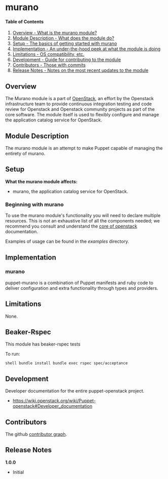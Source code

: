 murano
======

#### Table of Contents

1. [Overview - What is the murano module?](#overview)
2. [Module Description - What does the module do?](#module-description)
3. [Setup - The basics of getting started with murano](#setup)
4. [Implementation - An under-the-hood peek at what the module is doing](#implementation)
5. [Limitations - OS compatibility, etc.](#limitations)
6. [Development - Guide for contributing to the module](#development)
7. [Contributors - Those with commits](#contributors)
8. [Release Notes - Notes on the most recent updates to the module](#release-notes)

Overview
--------

The Murano module is a part of [OpenStack](https://github.com/openstack), an effort by the Openstack infrastructure team to provide continuous integration testing and code review for Openstack and Openstack community projects as part of the core software. The module itself is used to flexibly configure and manage the application catalog service for OpenStack.

Module Description
------------------

The murano module is an attempt to make Puppet capable of managing the
entirety of murano.

Setup
-----

**What the murano module affects:**

* murano, the application catalog service for OpenStack.

### Beginning with murano

To use the murano module's functionality you will need to declare multiple
resources.  This is not an exhaustive list of all the components needed; we
recommend you consult and understand the
[core of openstack](http://docs.openstack.org) documentation.

Examples of usage can be found in the *examples* directory.

Implementation
--------------

### murano

puppet-murano is a combination of Puppet manifests and ruby code to deliver
configuration and extra functionality through types and providers.

Limitations
-----------

None.

Beaker-Rspec
------------

This module has beaker-rspec tests

To run:

``shell
bundle install
bundle exec rspec spec/acceptance
``

Development
-----------

Developer documentation for the entire puppet-openstack project.

* https://wiki.openstack.org/wiki/Puppet-openstack#Developer_documentation

Contributors
------------
The github [contributor graph](https://github.com/openstack/puppet-murano/graphs/contributors).

Release Notes
-------------

**1.0.0**

* Initial
